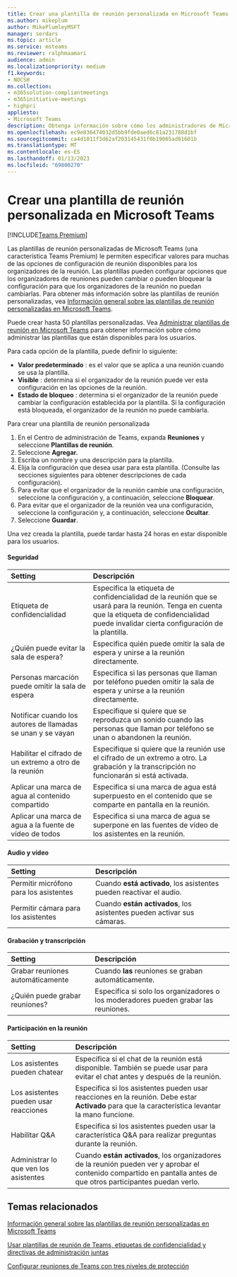 ```yaml
---
title: Crear una plantilla de reunión personalizada en Microsoft Teams
ms.author: mikeplum
author: MikePlumleyMSFT
manager: serdars
ms.topic: article
ms.service: msteams
ms.reviewer: ralphmaamari
audience: admin
ms.localizationpriority: medium
f1.keywords:
- NOCSH
ms.collection:
- m365solution-compliantmeetings
- m365initiative-meetings
- highpri
appliesto:
- Microsoft Teams
description: Obtenga información sobre cómo los administradores de Microsoft Teams pueden crear una plantilla de reunión personalizada para establecer o aplicar la configuración del organizador de la reunión para mejorar la seguridad y el cumplimiento de las reuniones.
ms.openlocfilehash: ec9e836474032d5bb9fde0aed6c81a231788d1bf
ms.sourcegitcommit: ca4d1011f3d62af203145431f0b19065ad81601b
ms.translationtype: MT
ms.contentlocale: es-ES
ms.lasthandoff: 01/13/2023
ms.locfileid: "69800270"
---
```

# <a name="create-a-custom-meeting-template-in-microsoft-teams"></a>Crear una plantilla de reunión personalizada en Microsoft Teams

[!INCLUDE[Teams Premium](includes/teams-premium-ecm.md)]

Las plantillas de reunión personalizadas de Microsoft Teams (una característica Teams Premium) le permiten especificar valores para muchas de las opciones de configuración de reunión disponibles para los organizadores de la reunión. Las plantillas pueden configurar opciones que los organizadores de reuniones pueden cambiar o pueden bloquear la configuración para que los organizadores de la reunión no puedan cambiarlas. Para obtener más información sobre las plantillas de reunión personalizadas, vea [Información general sobre las plantillas de reunión personalizadas en Microsoft Teams](custom-meeting-templates-overview.md).

Puede crear hasta 50 plantillas personalizadas. Vea [Administrar plantillas de reunión en Microsoft Teams](manage-meeting-templates.md) para obtener información sobre cómo administrar las plantillas que están disponibles para los usuarios.

Para cada opción de la plantilla, puede definir lo siguiente:

- **Valor predeterminado** : es el valor que se aplica a una reunión cuando se usa la plantilla.
- **Visible** : determina si el organizador de la reunión puede ver esta configuración en las opciones de la reunión. 
- **Estado de bloqueo** : determina si el organizador de la reunión puede cambiar la configuración establecida por la plantilla. Si la configuración está bloqueada, el organizador de la reunión no puede cambiarla.

Para crear una plantilla de reunión personalizada

1. En el Centro de administración de Teams, expanda **Reuniones** y seleccione **Plantillas de reunión**.
1. Seleccione **Agregar.**
1. Escriba un nombre y una descripción para la plantilla.
1. Elija la configuración que desea usar para esta plantilla. (Consulte las secciones siguientes para obtener descripciones de cada configuración).
1. Para evitar que el organizador de la reunión cambie una configuración, seleccione la configuración y, a continuación, seleccione **Bloquear**.
1. Para evitar que el organizador de la reunión vea una configuración, seleccione la configuración y, a continuación, seleccione **Ocultar**.
1. Seleccione **Guardar**.

Una vez creada la plantilla, puede tardar hasta 24 horas en estar disponible para los usuarios.

#### <a name="security"></a>Seguridad

|Setting|Descripción|
|:------|:----------|
|Etiqueta de confidencialidad|Especifica la etiqueta de confidencialidad de la reunión que se usará para la reunión. Tenga en cuenta que la etiqueta de confidencialidad puede invalidar cierta configuración de la plantilla.|
|¿Quién puede evitar la sala de espera?|Especifica quién puede omitir la sala de espera y unirse a la reunión directamente.|
|Personas marcación puede omitir la sala de espera|Especifica si las personas que llaman por teléfono pueden omitir la sala de espera y unirse a la reunión directamente.|
|Notificar cuando los autores de llamadas se unan y se vayan|Especifique si quiere que se reproduzca un sonido cuando las personas que llaman por teléfono se unan o abandonen la reunión.|
|Habilitar el cifrado de un extremo a otro de la reunión|Especifique si quiere que la reunión use el cifrado de un extremo a otro. La grabación y la transcripción no funcionarán si está activada.|
|Aplicar una marca de agua al contenido compartido|Especifica si una marca de agua está superpuesto en el contenido que se comparte en pantalla en la reunión.|
|Aplicar una marca de agua a la fuente de vídeo de todos|Especifica si una marca de agua se superpone en las fuentes de vídeo de los asistentes en la reunión.|

#### <a name="audio-and-video"></a>Audio y vídeo

|Setting|Descripción|
|:------|:----------|
|Permitir micrófono para los asistentes|Cuando **está activado**, los asistentes pueden reactivar el audio.|
|Permitir cámara para los asistentes|Cuando **están activados**, los asistentes pueden activar sus cámaras.|

#### <a name="recording-and-transcription"></a>Grabación y transcripción

|Setting|Descripción|
|:------|:----------|
|Grabar reuniones automáticamente|Cuando **las** reuniones se graban automáticamente.|
|¿Quién puede grabar reuniones?|Especifica si solo los organizadores o los moderadores pueden grabar las reuniones.|

#### <a name="meeting-engagement"></a>Participación en la reunión

|Setting|Descripción|
|:------|:----------|
|Los asistentes pueden chatear|Especifica si el chat de la reunión está disponible. También se puede usar para evitar el chat antes y después de la reunión.|
|Los asistentes pueden usar reacciones|Especifica si los asistentes pueden usar reacciones en la reunión. Debe estar **Activado** para que la característica levantar la mano funcione.|
|Habilitar Q&A|Especifica si los asistentes pueden usar la característica Q&A para realizar preguntas durante la reunión.|
|Administrar lo que ven los asistentes|Cuando **están activados**, los organizadores de la reunión pueden ver y aprobar el contenido compartido en pantalla antes de que otros participantes puedan verlo.|

## <a name="related-topics"></a>Temas relacionados

[Información general sobre las plantillas de reunión personalizadas en Microsoft Teams](custom-meeting-templates-overview.md)

[Usar plantillas de reunión de Teams, etiquetas de confidencialidad y directivas de administración juntas](meeting-templates-sensitivity-labels-policies.md)

[Configurar reuniones de Teams con tres niveles de protección](configure-meetings-three-tiers-protection.md)
